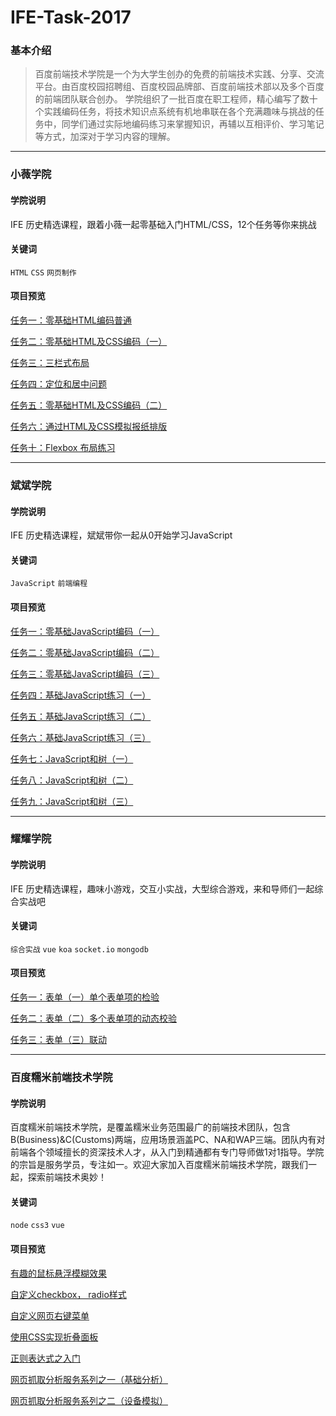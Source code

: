 # IFE-Task-2017
### 基本介绍
> 百度前端技术学院是一个为大学生创办的免费的前端技术实践、分享、交流平台。由百度校园招聘组、百度校园品牌部、百度前端技术部以及多个百度的前端团队联合创办。
学院组织了一批百度在职工程师，精心编写了数十个实践编码任务，将技术知识点系统有机地串联在各个充满趣味与挑战的任务中，同学们通过实际地编码练习来掌握知识，再辅以互相评价、学习笔记等方式，加深对于学习内容的理解。


---
### 小薇学院

#### 学院说明

IFE 历史精选课程，跟着小薇一起零基础入门HTML/CSS，12个任务等你来挑战

#### 关键词

`HTML` `CSS` `网页制作`

#### 项目预览

[任务一：零基础HTML编码普通
](http://chunge2016.online/IFE-Task-2017/HTML-CSS/task-01/task-01.html#)

[任务二：零基础HTML及CSS编码（一）](http://chunge2016.online/IFE-Task-2017/HTML-CSS/task-02/task-02.html#)

[任务三：三栏式布局](http://chunge2016.online/IFE-Task-2017/HTML-CSS/task-03/)

[任务四：定位和居中问题](http://chunge2016.online/IFE-Task-2017/HTML-CSS/task-04/)

[任务五：零基础HTML及CSS编码（二）](http://chunge2016.online/IFE-Task-2017/HTML-CSS/task-05/)

[任务六：通过HTML及CSS模拟报纸排版](http://chunge2016.online/IFE-Task-2017/HTML-CSS/task-06/)

[任务十：Flexbox 布局练习](http://chunge2016.online/IFE-Task-2017/HTML-CSS/task-10/)

---

### 斌斌学院

#### 学院说明
IFE 历史精选课程，斌斌带你一起从0开始学习JavaScript

#### 关键词

`JavaScript`  `前端编程`

#### 项目预览

[任务一：零基础JavaScript编码（一）](http://chunge2016.online/IFE-Task-2017/JavaScript/task-01/task-01.html)

[任务二：零基础JavaScript编码（二）](http://chunge2016.online/IFE-Task-2017/JavaScript/task-02/task-02.html)

[任务三：零基础JavaScript编码（三）](http://chunge2016.online/IFE-Task-2017/JavaScript/task-03/task-03.html)

[任务四：基础JavaScript练习（一）](http://chunge2016.online/IFE-Task-2017/JavaScript/task-04/)

[任务五：基础JavaScript练习（二）](http://chunge2016.online/IFE-Task-2017/JavaScript/task-05/)

[任务六：基础JavaScript练习（三）](http://chunge2016.online/IFE-Task-2017/JavaScript/task-06/)

[任务七：JavaScript和树（一）](http://chunge2016.online/IFE-Task-2017/JavaScript/task-07/)

[任务八：JavaScript和树（二）](http://chunge2016.online/IFE-Task-2017/JavaScript/task-08/)

[任务九：JavaScript和树（三）](http://chunge2016.online/IFE-Task-2017/JavaScript/task-09/)

---
### 耀耀学院
#### 学院说明
IFE 历史精选课程，趣味小游戏，交互小实战，大型综合游戏，来和导师们一起综合实战吧

#### 关键词

`综合实战` `vue` `koa` `socket.io` `mongodb`

#### 项目预览

[任务一：表单（一）单个表单项的检验](http://chunge2016.online/IFE-Task-2017/yaoyao/task-01/)

[任务二：表单（二）多个表单项的动态校验](http://chunge2016.online/IFE-Task-2017/yaoyao/task-02/)

[任务三：表单（三）联动](http://chunge2016.online/IFE-Task-2017/yaoyao/task-03/)

---

### 百度糯米前端技术学院
#### 学院说明
百度糯米前端技术学院，是覆盖糯米业务范围最广的前端技术团队，包含B(Business)&C(Customs)两端，应用场景涵盖PC、NA和WAP三端。团队内有对前端各个领域擅长的资深技术人才，从入门到精通都有专门导师做1对1指导。学院的宗旨是服务学员，专注如一。欢迎大家加入百度糯米前端技术学院，跟我们一起，探索前端技术奥妙！

#### 关键词

`node` `css3` `vue`

#### 项目预览

[有趣的鼠标悬浮模糊效果](http://chunge2016.online/IFE-Task-2017/stickyRice/suspend/)

[自定义checkbox， radio样式](http://chunge2016.online/IFE-Task-2017/stickyRice/check&radio/)

[自定义网页右键菜单](http://chunge2016.online/IFE-Task-2017/stickyRice/rightMenu/)

[使用CSS实现折叠面板](http://chunge2016.online/IFE-Task-2017/stickyRice/Accordion/)

[正则表达式之入门](http://chunge2016.online/IFE-Task-2017/stickyRice/RegExp/)

[网页抓取分析服务系列之一（基础分析）](https://github.com/chunge16/IFE-Task-2017/blob/master/stickyRice/node-base/test.js)

[网页抓取分析服务系列之二（设备模拟）](https://github.com/chunge16/IFE-Task-2017/tree/master/stickyRice/node-Device)
